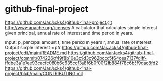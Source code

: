 # github-final-project
https://github.com/JarJacks4/github-final-project.git
http://www.apache.org/licenses
A calculator that calculates simple interest given principal, annual rate of interest and time period in years.

Input:
   p, principal amount
   t, time period in years
   r, annual rate of interest
Output
   simple interest = p*t*r
 https://github.com/JarJacks4/github-final-project/edit/main/README.md
 https://github.com/JarJacks4/github-final-project/commit/074226cf49f8b10e3c9d3c962bccd5f64cea7137#diff-ffdbe3a1e7ee93cacfc080b6c635ccf3a8f6b0f00f2fb884f78c6b5f9dac8fd2
https://github.com/JarJacks4/github-final-project/blob/main/CONTRIBUTING.md
